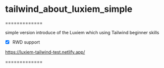# tailwind_about_luxiem_simple
=============

simple version introduce of the Luxiem which using Tailwind beginner skills 

 - [x] RWD support

https://luxiem-tailwind-test.netlify.app/

=============
